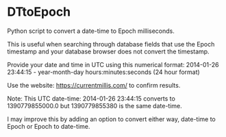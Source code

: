 # DTtoEpoch

Python script to convert a date-time to Epoch milliseconds.

This is useful when searching through database fields that use the Epoch timestamp and your database browser does not convert
the timestamp.

Provide your date and time in UTC using this numerical format: 2014-01-26 23:44:15 - year-month-day hours:minutes:seconds (24 hour format)

Use the website: https://currentmillis.com/ to confirm results.

Note: This UTC date-time: 2014-01-26 23:44:15 converts to 1390779855000.0 but 1390779855380 is the same date-time.

I may improve this by adding an option to convert either way, date-time to Epoch or Epoch to date-time.
